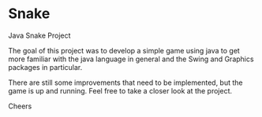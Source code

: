 # Snake
Java Snake Project

The goal of this project was to develop a simple game using java to get more familiar with the java language in general and
the Swing and Graphics packages in particular. 

There are still some improvements that need to be implemented, but the game is up and running. Feel free to take a closer look 
at the project.

Cheers
